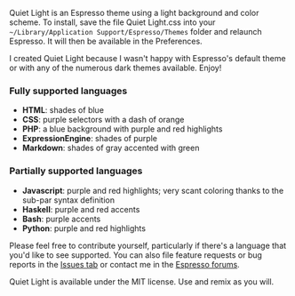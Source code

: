 Quiet Light is an Espresso theme using a light background and color scheme.
To install, save the file Quiet Light.css into your `~/Library/Application
Support/Espresso/Themes` folder and relaunch Espresso. It will then be 
available in the Preferences.

I created Quiet Light because I wasn't happy with Espresso's default theme or
with any of the numerous dark themes available.  Enjoy!

### Fully supported languages

* **HTML**: shades of blue
* **CSS**: purple selectors with a dash of orange
* **PHP**: a blue background with purple and red highlights
* **ExpressionEngine**: shades of purple
* **Markdown**: shades of gray accented with green

### Partially supported languages

* **Javascript**: purple and red highlights; very scant coloring thanks to
  the sub-par syntax definition
* **Haskell**: purple and red accents
* **Bash**: purple accents
* **Python**: purple and red highlights

Please feel free to contribute yourself, particularly if there's a
language that you'd like to see supported.  You can also file feature
requests or bug reports in the [Issues tab][issues] or contact me
in the [Espresso forums][forums].

   [issues]: http://github.com/onecrayon/quiet-light.foam/issues
   [forums]: http://wiki.macrabbit.com/forums/

Quiet Light is available under the MIT license. Use and remix as you will.
